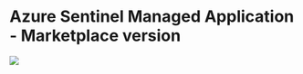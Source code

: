# Azure Sentinel Managed Application - Marketplace version

<a href="https://portal.azure.com/#create/Microsoft.Template/uri/https%3A%2F%2Fraw.githubusercontent.com%2Fjaviersoriano%2FsentinelManagedApp%2Fmaster%2FMarketplace%2FmainTemplate.json/createUIDefinitionUri/https%3A%2F%2Fraw.githubusercontent.com%2Fjaviersoriano%2FsentinelManagedApp%2Fmaster%2FMarketplace%2FcreateUiDefinition.json" target="_blank">
    <img src="https://aka.ms/deploytoazurebutton""/>
</a>